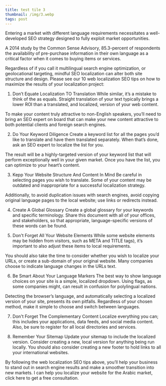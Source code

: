 ```yaml
---
title: test tile 3
thumbnail: /img/3.webp
tags: post
---
```

Entering a market with different language requirements necessitates a well-developed SEO strategy designed to fully exploit market opportunities.

A 2014 study by the Common Sense Advisory, 85.3-percent of respondents the availability of pre-purchase information in their own language as a critical factor when it comes to buying items or services.

Regardless of if you call it multilingual search engine optimization, or geolocational targeting, mindful SEO localization can alter both site structure and design. Please see our 10 web localization SEO tips on how to maximize the results of your localization project:


1. Don’t Equate Localization TO Translation
While similar, it’s a mistake to think of the as equals. Straight translation of your text typically brings a lower ROI than a translated, and localized, version of your web content.

To make your content truly attractive to non-English speakers, you’ll need to bring an SEO expert on board that can make your new content attractive to both potential clients and foreign search engines.


2. Do Your Keyword Diligence
Create a keyword list for all the pages you’d like to translate and have them translated separately. When that’s done, ask an SEO expert to localize the list for you.

The result will be a highly-targeted version of your keyword list that will perform exceptionally well in your given market. Once you have the list, you can optimize to your heart’s content.


3. Kepp Your Website Structure And Content In Mind
Be careful in selecting pages you wish to translate. Some of your content may be outdated and inappropriate for a successful localization strategy.

Additionally, to avoid duplication issues with search engines, avoid copying original language pages to the local website; use links or redirects instead.


4. Create A Global Glossary
Create a global glossary for your keywords and specific terminology. Share this document with all of your offices, and stakeholders, so that appropriate, language-specific versions of these words can be found.


5. Don't Forget All Your Website Elements
While some website elements may be hidden from visitors, such as META and TITLE tags), it’s important to also adjust these items to local requirements.

You should also take the time to consider whether you wish to localize your URLs, or create a sub-domain of your original website. Many companies choose to indicate language changes in the URLs text.


6. Be Smart About Your Language Markers
The best way to show language choices on your site is a simple, localized dropdown. Using flags, as some companies might, can result in confusion for polylingual nations.

Detecting the browser’s language, and automatically selecting a localized version of your site, presents its own pitfalls. Regardless of your chosen method, make it simple to choose and switch between languages.


7. Don't Forget The Complementary Content
Localize everything you can; this includes your applications, data feeds, and social media content. Also, be sure to register for all local directories and services.


8. Remember Your Sitemap
Update your sitemap to include the localized version. Consider creating a new, local version for anything being run locally. You should also consider creating a new footer to hold links to all your international websites.

By following the web localization SEO tips above, you’ll help your business to stand out in search engine results and make a smoother transition into new markets. I can help you localize your website for the Arabic market, click here to get a free consultation.

